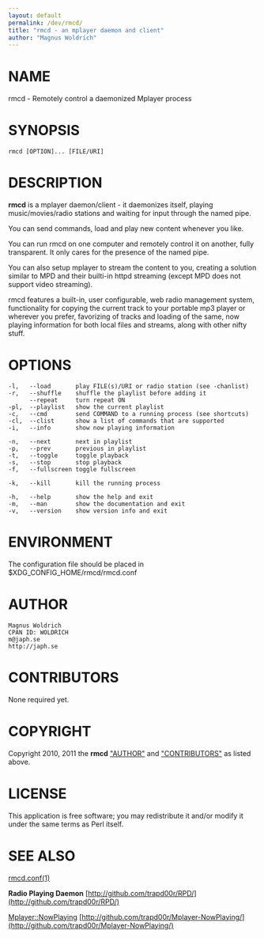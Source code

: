 ```yaml
---
layout: default
permalink: /dev/rmcd/
title: "rmcd - an mplayer daemon and client"
author: "Magnus Woldrich"
---
```



# NAME

rmcd - Remotely control a daemonized Mplayer process

# SYNOPSIS

    rmcd [OPTION]... [FILE/URI]

# DESCRIPTION

**rmcd** is a mplayer daemon/client - it daemonizes itself, playing
music/movies/radio stations and waiting for input through the named pipe.

You can send commands, load and play new content whenever you like.

You can run rmcd on one computer and remotely control it on another, fully
transparent. It only cares for the presence of the named pipe.

You can also setup mplayer to stream the content to you, creating a solution
similar to MPD and their builti-in httpd streaming (except MPD does not support
video streaming).

rmcd features a built-in, user configurable, web radio management system,
functionality for copying the current track to your portable mp3 player or
wherever you prefer, favorizing of tracks and loading of the same, now playing
information for both local files and streams, along with other nifty stuff.

# OPTIONS

    -l,   --load       play FILE(s)/URI or radio station (see -chanlist)
    -r,   --shuffle    shuffle the playlist before adding it
          --repeat     turn repeat ON
    -pl,  --playlist   show the current playlist
    -c,   --cmd        send COMMAND to a running process (see shortcuts)
    -cl,  --clist      show a list of commands that are supported
    -i,   --info       show now playing information

    -n,   --next       next in playlist
    -p,   --prev       previous in playlist
    -t,   --toggle     toggle playback
    -s,   --stop       stop playback
    -f,   --fullscreen toggle fullscreen

    -k,   --kill       kill the running process

    -h,   --help       show the help and exit
    -m,   --man        show the documentation and exit
    -v,   --version    show version info and exit

# ENVIRONMENT

The configuration file should be placed in $XDG\_CONFIG\_HOME/rmcd/rmcd.conf

# AUTHOR

    Magnus Woldrich
    CPAN ID: WOLDRICH
    m@japh.se
    http://japh.se

# CONTRIBUTORS

None required yet.

# COPYRIGHT

Copyright 2010, 2011 the **rmcd** ["AUTHOR"](#author) and ["CONTRIBUTORS"](#contributors) as listed
above.

# LICENSE

This application is free software; you may redistribute it and/or modify it
under the same terms as Perl itself.

# SEE ALSO

[rmcd.conf(1)](http://man.he.net/man1/rmcd.conf)

**Radio Playing Daemon** [http://github.com/trapd00r/RPD/](http://github.com/trapd00r/RPD/)

[Mplayer::NowPlaying](https://metacpan.org/pod/Mplayer::NowPlaying)  [http://github.com/trapd00r/Mplayer-NowPlaying/](http://github.com/trapd00r/Mplayer-NowPlaying/)
